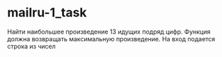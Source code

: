 # mailru-1_task
Найти наибольшее произведение 13 идущих подряд цифр.
Функция должна возвращать максимальную произведение.
На вход подается строка из чисел
